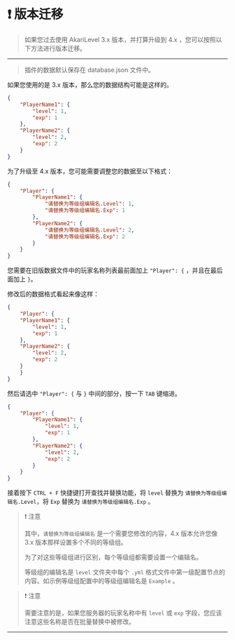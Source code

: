 # ❗ 版本迁移

> 如果您过去使用 AkariLevel 3.x 版本，并打算升级到 4.x ，您可以按照以下方法进行版本迁移。

---

> 插件的数据默认保存在 database.json 文件中。

如果您使用的是 3.x 版本，那么您的数据结构可能是这样的。

``` json
{
    "PlayerName1": {
        "level": 1,
        "exp": 1
    },
    "PlayerName2": {
        "level": 2,
        "exp": 2
    }
}
```

为了升级至 4.x 版本，您可能需要调整您的数据至以下格式：

``` json
{
    "Player": {
        "PlayerName1": {
            "请替换为等级组编辑名.Level": 1,
            "请替换为等级组编辑名.Exp": 1
        },
        "PlayerName2": {
            "请替换为等级组编辑名.Level": 2,
            "请替换为等级组编辑名.Exp": 2
        }
    }
}
```

您需要在旧版数据文件中的玩家名称列表最前面加上 `"Player": {` ，并且在最后面加上 `}`。

修改后的数据格式看起来像这样：

``` json
{
    "Player": {
    "PlayerName1": {
        "level": 1,
        "exp": 1
    },
    "PlayerName2": {
        "level": 2,
        "exp": 2
    }
    }
}
```

然后请选中 `"Player": {` 与 `}` 中间的部分，按一下 `TAB` 键缩进。

``` json
{
    "Player": {
        "PlayerName1": {
            "level": 1,
            "exp": 1
        },
        "PlayerName2": {
            "level": 2,
            "exp": 2
        }
    }
}
```

接着按下 `CTRL + F` 快捷键打开查找并替换功能，将 `level` 替换为 `请替换为等级组编辑名.Level`，将 `Exp`
替换为 `请替换为等级组编辑名.Exp` 。

> ❗ 注意
>
> 其中，`请替换为等级组编辑名` 是一个需要您修改的内容，4.x 版本允许您像 3.x 版本那样设置多个不同的等级组。
>
> 为了对这些等级组进行区别，每个等级组都需要设置一个编辑名。
>
> 等级组的编辑名是 `level` 文件夹中每个 `.yml`
> 格式文件中第一级配置节点的内容。如示例等级组配置中的等级组编辑名是 `Example` 。

> ❗ 注意
>
> 需要注意的是，如果您服务器的玩家名称中有 `level` 或 `exp` 字段，您应该注意这些名称是否在批量替换中被修改。

---